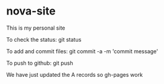 nova-site
=========
This is my personal site

To check the status:
git status

To add and commit files: 
git commit -a -m 'commit message'

To push to github:
git push

We have just updated the A records so gh-pages work
